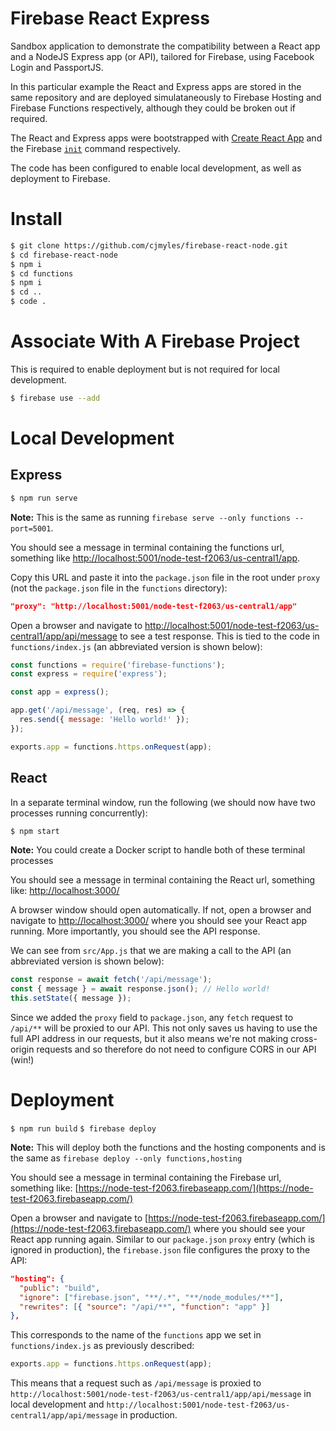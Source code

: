 # Firebase React Express

Sandbox application to demonstrate the compatibility between a React app and a NodeJS Express app (or API), tailored for Firebase, using Facebook Login and PassportJS.

In this particular example the React and Express apps are stored in the same repository and are deployed simulataneously to Firebase Hosting and Firebase Functions respectively, although they could be broken out if required.

The React and Express apps were bootstrapped with [Create React App](https://github.com/facebook/create-react-app) and the Firebase [`init`](https://www.youtube.com/watch?v=LOeioOKUKI8&vl=en) command respectively.

The code has been configured to enable local development, as well as deployment to Firebase.

# Install

```bash
$ git clone https://github.com/cjmyles/firebase-react-node.git
$ cd firebase-react-node
$ npm i
$ cd functions
$ npm i
$ cd ..
$ code .
```

# Associate With A Firebase Project

This is required to enable deployment but is not required for local development.

```bash
$ firebase use --add
```

# Local Development

## Express

```bash
$ npm run serve
```

**Note:** This is the same as running `firebase serve --only functions --port=5001`.

You should see a message in terminal containing the functions url, something like [http://localhost:5001/node-test-f2063/us-central1/app](http://localhost:5001/node-test-f2063/us-central1/app).

Copy this URL and paste it into the `package.json` file in the root under `proxy` (not the `package.json` file in the `functions` directory):

```json
"proxy": "http://localhost:5001/node-test-f2063/us-central1/app"
```

Open a browser and navigate to [http://localhost:5001/node-test-f2063/us-central1/app/api/message](http://localhost:5001/node-test-f2063/us-central1/app/api/message) to see a test response. This is tied to the code in `functions/index.js` (an abbreviated version is shown below):

```js
const functions = require('firebase-functions');
const express = require('express');

const app = express();

app.get('/api/message', (req, res) => {
  res.send({ message: 'Hello world!' });
});

exports.app = functions.https.onRequest(app);
```

## React

In a separate terminal window, run the following (we should now have two processes running concurrently):

```bash
$ npm start
```

**Note:** You could create a Docker script to handle both of these terminal processes

You should see a message in terminal containing the React url, something like: [http://localhost:3000/](http://localhost:3000/)

A browser window should open automatically. If not, open a browser and navigate to [http://localhost:3000/](http://localhost:3000/) where you should see your React app running. More importantly, you should see the API response.

We can see from `src/App.js` that we are making a call to the API (an abbreviated version is shown below):

```js
const response = await fetch('/api/message');
const { message } = await response.json(); // Hello world!
this.setState({ message });
```

Since we added the `proxy` field to `package.json`, any `fetch` request to `/api/**` will be proxied to our API. This not only saves us having to use the full API address in our requests, but it also means we're not making cross-origin requests and so therefore do not need to configure CORS in our API (win!)

# Deployment

`$ npm run build`
`$ firebase deploy`

**Note:** This will deploy both the functions and the hosting components and is the same as `firebase deploy --only functions,hosting`

You should see a message in terminal containing the Firebase url, something like: [https://node-test-f2063.firebaseapp.com/](https://node-test-f2063.firebaseapp.com/)

Open a browser and navigate to [https://node-test-f2063.firebaseapp.com/](https://node-test-f2063.firebaseapp.com/) where you should see your React app running again. Similar to our `package.json` `proxy` entry (which is ignored in production), the `firebase.json` file configures the proxy to the API:

```json
"hosting": {
  "public": "build",
  "ignore": ["firebase.json", "**/.*", "**/node_modules/**"],
  "rewrites": [{ "source": "/api/**", "function": "app" }]
},
```

This corresponds to the name of the `functions` app we set in `functions/index.js` as previously described:

```js
exports.app = functions.https.onRequest(app);
```

This means that a request such as `/api/message` is proxied to `http://localhost:5001/node-test-f2063/us-central1/app/api/message` in local development and `http://localhost:5001/node-test-f2063/us-central1/app/api/message` in production.
